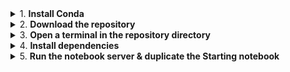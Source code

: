 <!-- This is based on https://github.com/neural-reckoning/cosyne-tutorial-2022#run-locally- -->

<details>
<summary>1. <b>Install Conda</b></summary>

- If you do not have `conda` already installed, download and run 
  the _Miniforge3_ conda installer for your OS over at
  https://github.com/conda-forge/miniforge#download.

- On Windows: in step 5 of the installer ("Advanced Installation Options"),
  tick the checkbox next to "Add Miniforge3 to my PATH environment variable".
  
- On MacOS, Ubuntu, etc, go to 'Terminal' and run `chmod +x` on the downloaded `.sh` file, then run it
  with `./Miniforge3-{os}-{arch}.sh`.

  For Mac, there is also a `.pkg` installer available: a file to download and to install by just double-clicking it.
  Find it [here](https://docs.conda.io/en/latest/miniconda.html#latest-miniconda-installer-links) (_Miniconda_ is similar to Miniforge: they are both lean installers for `conda`).
</details>


<details>
<summary>2. <b>Download the repository</b></summary>

- On [our GitHub](https://github.com/comob-project/snn-sound-localization), at the top of the page, click the green "Code" button, then "Download ZIP".
  Uncompress the downloaded `.zip` to a location of your choosing.

- Alternatively, if you use Git, you can `git clone` the repository
</details>


<details>
<summary>3. <b>Open a terminal in the repository directory</b></summary>

- On Windows, either search the Start menu for the built-in 'Command Prompt', 
  or install the more modern [Windows Terminal](https://github.com/microsoft/terminal#readme)
  from the Microsoft Store ([link](https://www.microsoft.com/store/productId/9N0DX20HK701)).
  
- On MacOS or e.g. Ubuntu, run 'Terminal'.

- To run the commands in the following steps, either type or copy-paste them
  into the terminal, and hit `Enter`.

- After starting the terminal, you can use the `cd` command to point it
  to the exercise directory. For example, if you extracted the `.zip` contents
  to `C:\Users\jane\Desktop`, run
  ```
  cd C:\Users\jane\Desktop\snn-sound-localization-main\`
  ```
  (If you `git clone`d the repository, the directory is just called
  `snn-sound-localization`, without the branch name `-main`).
  
- Alternatively, you can directly open a terminal in the right directory
  using your OS's file explorer (Explorer on Windows, GNOME on Ubuntu, …),
  by right clicking in the directory.
  - If you've installed Windows Terminal or are e.g. on Ubuntu,
    simply select "Open in (Windows) Terminal" from the right-click menu.
  - This is not applicable to vanilla Windows. (You could hold `Shift`
    while right clicking, and then select "Open PowerShell window here",
    but the `jupyter notebook` command below does not work
    by default in PowerShell).
  
- Your final directory should be the one where the `research/` subdirectory and an
  `environment.yml` file are located. Use `ls` (or `dir` in Windows' Command Prompt) to
  see a list of the files in the current directory.
</details>


<details>
<summary>4. <b>Install dependencies</b></summary>

- With your Terminal pointing to the exercise directory, run the following command:
  ```
  conda env create -f environment.yml
  ```
  This will download and install all dependencies.
  It will take a while.
  
- If any errors pop up, retry the command with elevated privileges.
  - On Windows, close the terminal and reopen it with "Run as Administrator".
  - On most other OSes (including MacOS), prepend `sudo` to the command;
    i.e. `sudo conda env create …`, and enter the password when prompted.

- When the installation was succesful, run
  ```
  conda activate spikeloc
  ```
  This makes sure that all future commands ran in this terminal
  will use the installed software.
</details>


<details>
<summary>5. <b>Run the notebook server & duplicate the Starting notebook</b></summary>

- Still in this terminal in the exercise directory,
  with the `spikeloc` conda environment activated, run
  ```
  jupyter notebook
  ```
  After a short while, this should open your browser,
  showing a list of the files in the current directory. 

- Click on the `research/` directory. Tick the checkbox next to `Starting-Notebook.ipynb` and click the 'Duplicate' button.

- Open the newly created `Starting-Notebook-Copy1.ipynb` file by clicking on it.

  Try running some of the cells using `Shift`-`Enter`.
  If no errors apear below these cells: congratulations! The installation was succesful.

- Some more information on how to work with a Jupyter Notebook can be found
  e.g. [here](https://realpython.com/jupyter-notebook-introduction/#running-cells).

- When you are done with the notebooks, you can exit the notebook server application
  that is still running in your terminal with `Ctrl`-`C`
</details>

